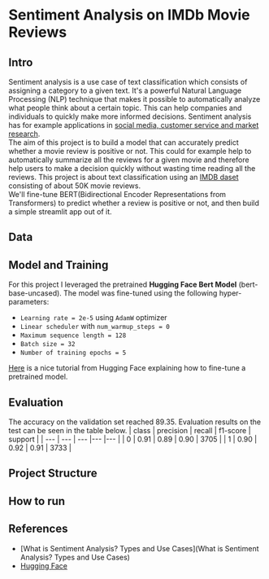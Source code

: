 # Sentiment Analysis on IMDb Movie Reviews

## Intro
Sentiment analysis is a use case of text classification which consists of assigning a category to a given text. It's a powerful Natural Language Processing (NLP) technique that makes it possible to automatically analyze what people think about a certain topic. This can help companies and individuals to quickly make more informed decisions. Sentiment analysis has for example applications in [social media, customer service and market research](https://www.taus.net/resources/blog/what-is-sentiment-analysis-types-and-use-cases).  
The aim of this project is to build a model that can accurately predict whether a movie review is positive or not. This could for example help to automatically summarize all the reviews for a given movie and therefore help users to make a decision quickly without wasting time reading all the reviews.
This project is about text classification using an [IMDB daset](https://www.kaggle.com/datasets/lakshmi25npathi/imdb-dataset-of-50k-movie-reviews) consisting of about 50K movie reviews.  
We'll fine-tune BERT(Bidirectional Encoder Representations from Transformers) to predict whether a review is positive or not, and then build a simple streamlit app out of it.

## Data

## Model and Training
For this project I leveraged the pretrained **Hugging Face Bert Model** (bert-base-uncased). The model was fine-tuned using the following hyper-parameters:
* `Learning rate = 2e-5` using `AdamW` optimizer
* `Linear scheduler` with `num_warmup_steps = 0`
* `Maximum sequence length = 128`
* `Batch size = 32`
* `Number of training epochs = 5`

[Here](https://huggingface.co/docs/transformers/training) is a nice tutorial from Hugging Face explaining how to fine-tune a pretrained model.
## Evaluation
The accuracy on the validation set reached 89.35. Evaluation results on the test can be seen in the table below.
| class | precision | recall | f1-score | support |
| --- | --- | --- |--- |--- |
| 0 | 0.91 | 0.89 | 0.90 | 3705 |
| 1 | 0.90 | 0.92 | 0.91 | 3733 |

## Project Structure

## How to run

## References
* [What is Sentiment Analysis? Types and Use Cases](What is Sentiment Analysis? Types and Use Cases)
* [Hugging Face](https://huggingface.co/docs/transformers/index)
